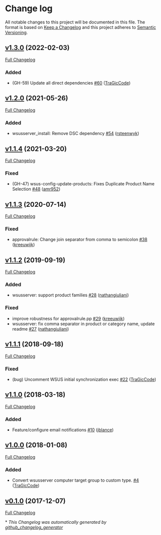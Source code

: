 # Change log

All notable changes to this project will be documented in this file. The format is based on [Keep a Changelog](http://keepachangelog.com/en/1.0.0/) and this project adheres to [Semantic Versioning](http://semver.org).

## [v1.3.0](https://github.com/tragiccode/tragiccode-wsusserver/tree/v1.3.0) (2022-02-03)

[Full Changelog](https://github.com/tragiccode/tragiccode-wsusserver/compare/v1.2.0...v1.3.0)

### Added

- \(GH-59\) Update all direct dependencies [\#60](https://github.com/TraGicCode/tragiccode-wsusserver/pull/60) ([TraGicCode](https://github.com/TraGicCode))

## [v1.2.0](https://github.com/tragiccode/tragiccode-wsusserver/tree/v1.2.0) (2021-05-26)

[Full Changelog](https://github.com/tragiccode/tragiccode-wsusserver/compare/v1.1.4...v1.2.0)

### Added

- wsusserver\_install: Remove DSC dependency [\#54](https://github.com/TraGicCode/tragiccode-wsusserver/pull/54) ([rsteenwyk](https://github.com/rsteenwyk))

## [v1.1.4](https://github.com/tragiccode/tragiccode-wsusserver/tree/v1.1.4) (2021-03-20)

[Full Changelog](https://github.com/tragiccode/tragiccode-wsusserver/compare/v1.1.3...v1.1.4)

### Fixed

- \(GH-47\) wsus-config-update-products: Fixes Duplicate Product Name Selection [\#48](https://github.com/TraGicCode/tragiccode-wsusserver/pull/48) ([amr952](https://github.com/amr952))

## [v1.1.3](https://github.com/tragiccode/tragiccode-wsusserver/tree/v1.1.3) (2020-07-14)

[Full Changelog](https://github.com/tragiccode/tragiccode-wsusserver/compare/v1.1.2...v1.1.3)

### Fixed

- approvalrule: Change join separator from comma to semicolon [\#38](https://github.com/TraGicCode/tragiccode-wsusserver/pull/38) ([kreeuwijk](https://github.com/kreeuwijk))

## [v1.1.2](https://github.com/tragiccode/tragiccode-wsusserver/tree/v1.1.2) (2019-09-19)

[Full Changelog](https://github.com/tragiccode/tragiccode-wsusserver/compare/v1.1.1...v1.1.2)

### Added

- wsusserver: support product families [\#28](https://github.com/TraGicCode/tragiccode-wsusserver/pull/28) ([nathangiuliani](https://github.com/nathangiuliani))

### Fixed

- improve robustness for approvalrule.pp [\#29](https://github.com/TraGicCode/tragiccode-wsusserver/pull/29) ([kreeuwijk](https://github.com/kreeuwijk))
- wsusserver: fix comma separator in product or category name, update readme [\#27](https://github.com/TraGicCode/tragiccode-wsusserver/pull/27) ([nathangiuliani](https://github.com/nathangiuliani))

## [v1.1.1](https://github.com/tragiccode/tragiccode-wsusserver/tree/v1.1.1) (2018-09-18)

[Full Changelog](https://github.com/tragiccode/tragiccode-wsusserver/compare/v1.1.0...v1.1.1)

### Fixed

- \(bug\) Uncomment WSUS initial synchronization exec [\#22](https://github.com/TraGicCode/tragiccode-wsusserver/pull/22) ([TraGicCode](https://github.com/TraGicCode))

## [v1.1.0](https://github.com/tragiccode/tragiccode-wsusserver/tree/v1.1.0) (2018-03-18)

[Full Changelog](https://github.com/tragiccode/tragiccode-wsusserver/compare/v1.0.0...v1.1.0)

### Added

- Feature/configure email notifications [\#10](https://github.com/TraGicCode/tragiccode-wsusserver/pull/10) ([jblance](https://github.com/jblance))

## [v1.0.0](https://github.com/tragiccode/tragiccode-wsusserver/tree/v1.0.0) (2018-01-08)

[Full Changelog](https://github.com/tragiccode/tragiccode-wsusserver/compare/v0.1.0...v1.0.0)

### Added

- Convert wsusserver computer target group to custom type. [\#4](https://github.com/TraGicCode/tragiccode-wsusserver/pull/4) ([TraGicCode](https://github.com/TraGicCode))

## [v0.1.0](https://github.com/tragiccode/tragiccode-wsusserver/tree/v0.1.0) (2017-12-07)

[Full Changelog](https://github.com/tragiccode/tragiccode-wsusserver/compare/ab1b674fc38149f30984677d0ce4e635861f0e62...v0.1.0)



\* *This Changelog was automatically generated by [github_changelog_generator](https://github.com/github-changelog-generator/github-changelog-generator)*
